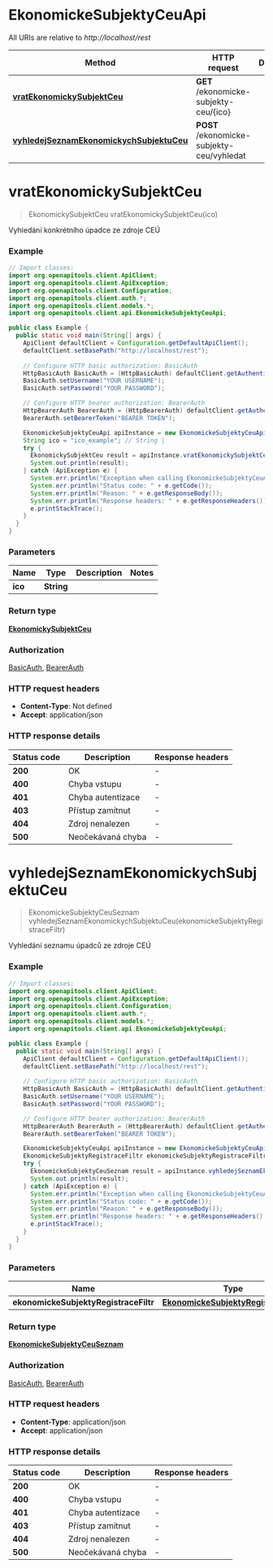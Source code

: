 # EkonomickeSubjektyCeuApi

All URIs are relative to *http://localhost/rest*

| Method | HTTP request | Description |
|------------- | ------------- | -------------|
| [**vratEkonomickySubjektCeu**](EkonomickeSubjektyCeuApi.md#vratEkonomickySubjektCeu) | **GET** /ekonomicke-subjekty-ceu/{ico} |  |
| [**vyhledejSeznamEkonomickychSubjektuCeu**](EkonomickeSubjektyCeuApi.md#vyhledejSeznamEkonomickychSubjektuCeu) | **POST** /ekonomicke-subjekty-ceu/vyhledat |  |


<a name="vratEkonomickySubjektCeu"></a>
# **vratEkonomickySubjektCeu**
> EkonomickySubjektCeu vratEkonomickySubjektCeu(ico)



Vyhledání konkrétního úpadce ze zdroje CEÚ

### Example
```java
// Import classes:
import org.openapitools.client.ApiClient;
import org.openapitools.client.ApiException;
import org.openapitools.client.Configuration;
import org.openapitools.client.auth.*;
import org.openapitools.client.models.*;
import org.openapitools.client.api.EkonomickeSubjektyCeuApi;

public class Example {
  public static void main(String[] args) {
    ApiClient defaultClient = Configuration.getDefaultApiClient();
    defaultClient.setBasePath("http://localhost/rest");
    
    // Configure HTTP basic authorization: BasicAuth
    HttpBasicAuth BasicAuth = (HttpBasicAuth) defaultClient.getAuthentication("BasicAuth");
    BasicAuth.setUsername("YOUR USERNAME");
    BasicAuth.setPassword("YOUR PASSWORD");

    // Configure HTTP bearer authorization: BearerAuth
    HttpBearerAuth BearerAuth = (HttpBearerAuth) defaultClient.getAuthentication("BearerAuth");
    BearerAuth.setBearerToken("BEARER TOKEN");

    EkonomickeSubjektyCeuApi apiInstance = new EkonomickeSubjektyCeuApi(defaultClient);
    String ico = "ico_example"; // String | 
    try {
      EkonomickySubjektCeu result = apiInstance.vratEkonomickySubjektCeu(ico);
      System.out.println(result);
    } catch (ApiException e) {
      System.err.println("Exception when calling EkonomickeSubjektyCeuApi#vratEkonomickySubjektCeu");
      System.err.println("Status code: " + e.getCode());
      System.err.println("Reason: " + e.getResponseBody());
      System.err.println("Response headers: " + e.getResponseHeaders());
      e.printStackTrace();
    }
  }
}
```

### Parameters

| Name | Type | Description  | Notes |
|------------- | ------------- | ------------- | -------------|
| **ico** | **String**|  | |

### Return type

[**EkonomickySubjektCeu**](EkonomickySubjektCeu.md)

### Authorization

[BasicAuth](../README.md#BasicAuth), [BearerAuth](../README.md#BearerAuth)

### HTTP request headers

 - **Content-Type**: Not defined
 - **Accept**: application/json

### HTTP response details
| Status code | Description | Response headers |
|-------------|-------------|------------------|
| **200** | OK |  -  |
| **400** | Chyba vstupu |  -  |
| **401** | Chyba autentizace |  -  |
| **403** | Přístup zamítnut |  -  |
| **404** | Zdroj nenalezen |  -  |
| **500** | Neočekávaná chyba |  -  |

<a name="vyhledejSeznamEkonomickychSubjektuCeu"></a>
# **vyhledejSeznamEkonomickychSubjektuCeu**
> EkonomickeSubjektyCeuSeznam vyhledejSeznamEkonomickychSubjektuCeu(ekonomickeSubjektyRegistraceFiltr)



Vyhledání seznamu úpadců ze zdroje CEÚ

### Example
```java
// Import classes:
import org.openapitools.client.ApiClient;
import org.openapitools.client.ApiException;
import org.openapitools.client.Configuration;
import org.openapitools.client.auth.*;
import org.openapitools.client.models.*;
import org.openapitools.client.api.EkonomickeSubjektyCeuApi;

public class Example {
  public static void main(String[] args) {
    ApiClient defaultClient = Configuration.getDefaultApiClient();
    defaultClient.setBasePath("http://localhost/rest");
    
    // Configure HTTP basic authorization: BasicAuth
    HttpBasicAuth BasicAuth = (HttpBasicAuth) defaultClient.getAuthentication("BasicAuth");
    BasicAuth.setUsername("YOUR USERNAME");
    BasicAuth.setPassword("YOUR PASSWORD");

    // Configure HTTP bearer authorization: BearerAuth
    HttpBearerAuth BearerAuth = (HttpBearerAuth) defaultClient.getAuthentication("BearerAuth");
    BearerAuth.setBearerToken("BEARER TOKEN");

    EkonomickeSubjektyCeuApi apiInstance = new EkonomickeSubjektyCeuApi(defaultClient);
    EkonomickeSubjektyRegistraceFiltr ekonomickeSubjektyRegistraceFiltr = new EkonomickeSubjektyRegistraceFiltr(); // EkonomickeSubjektyRegistraceFiltr | 
    try {
      EkonomickeSubjektyCeuSeznam result = apiInstance.vyhledejSeznamEkonomickychSubjektuCeu(ekonomickeSubjektyRegistraceFiltr);
      System.out.println(result);
    } catch (ApiException e) {
      System.err.println("Exception when calling EkonomickeSubjektyCeuApi#vyhledejSeznamEkonomickychSubjektuCeu");
      System.err.println("Status code: " + e.getCode());
      System.err.println("Reason: " + e.getResponseBody());
      System.err.println("Response headers: " + e.getResponseHeaders());
      e.printStackTrace();
    }
  }
}
```

### Parameters

| Name | Type | Description  | Notes |
|------------- | ------------- | ------------- | -------------|
| **ekonomickeSubjektyRegistraceFiltr** | [**EkonomickeSubjektyRegistraceFiltr**](EkonomickeSubjektyRegistraceFiltr.md)|  | [optional] |

### Return type

[**EkonomickeSubjektyCeuSeznam**](EkonomickeSubjektyCeuSeznam.md)

### Authorization

[BasicAuth](../README.md#BasicAuth), [BearerAuth](../README.md#BearerAuth)

### HTTP request headers

 - **Content-Type**: application/json
 - **Accept**: application/json

### HTTP response details
| Status code | Description | Response headers |
|-------------|-------------|------------------|
| **200** | OK |  -  |
| **400** | Chyba vstupu |  -  |
| **401** | Chyba autentizace |  -  |
| **403** | Přístup zamítnut |  -  |
| **404** | Zdroj nenalezen |  -  |
| **500** | Neočekávaná chyba |  -  |

